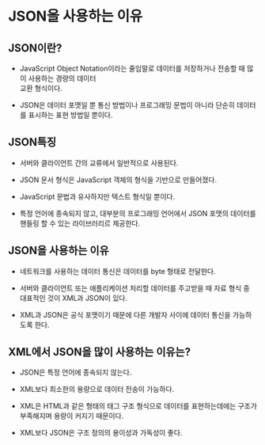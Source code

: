 # JSON을 사용하는 이유

## JSON이란?

- JavaScript Object Notation이라는 줄임말로 데이터를 저장하거나 전송할 때 많이 사용하는 경량의 데이터  
  교환 형식이다.

- JSON은 데이터 포맷일 뿐 통신 방법이나 프로그래밍 문법이 아니라 단순히 데이터를 표시하는 표현 방법일 뿐이다.

## JSON특징

- 서버와 클라이언트 간의 교류에서 일반적으로 사용된다.

- JSON 문서 형식은 JavaScript 객체의 형식을 기반으로 만들어졌다.

- JavaScript 문법과 유사하지만 텍스트 형식일 뿐이다.

- 특정 언어에 종속되지 않고, 대부분의 프로그래밍 언어에서 JSON 포맷의 데이터를 핸들링 할 수 있는 라이브러리르 제공한다.

## JSON을 사용하는 이유

- 네트워크를 사용하는 데이터 통신은 데이터를 byte 형태로 전달한다.

- 서버와 클라이언트 또는 애플리케이션 처리할 데이터를 주고받을 때 자료 형식 중 대표적인 것이 XML과 JSON이 있다.

- XML과 JSON은 공식 포맷이기 때문에 다른 개발자 사이에 데이터 통신을 가능하도록 한다.

## XML에서 JSON을 많이 사용하는 이유는?

- JSON은 특정 언어에 종속되지 않는다.

- XML보다 최소한의 용량으로 데이터 전송이 가능하다.

- XML은 HTML과 같은 형태의 태그 구조 형식으로 데이터를 표현하는데에는 구조가 부족해지며 용량이 커지기 때문이다.

- XML보다 JSON은 구조 정의의 용이성과 가독성이 좋다.
